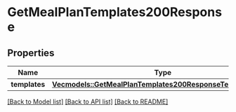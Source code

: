 # GetMealPlanTemplates200Response

## Properties

Name | Type | Description | Notes
------------ | ------------- | ------------- | -------------
**templates** | [**Vec<models::GetMealPlanTemplates200ResponseTemplatesInner>**](getMealPlanTemplates_200_response_templates_inner.md) |  | 

[[Back to Model list]](../README.md#documentation-for-models) [[Back to API list]](../README.md#documentation-for-api-endpoints) [[Back to README]](../README.md)


